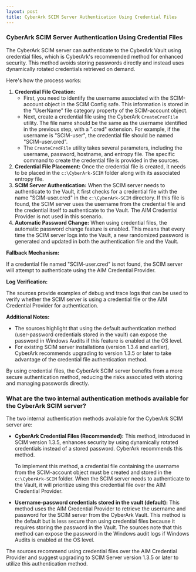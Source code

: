 ```yaml
---
layout: post
title: CyberArk SCIM Server Authentication Using Credential Files
---
```


### CyberArk SCIM Server Authentication Using Credential Files

The CyberArk SCIM server can authenticate to the CyberArk Vault using credential files, which is CyberArk's recommended method for enhanced security. This method avoids storing passwords directly and instead uses dynamically rotated credentials retrieved on demand.

Here's how the process works:

1. **Credential File Creation:**
   *   First, you need to identify the username associated with the SCIM-account object in the SCIM Config safe. This information is stored in the "UserName" file category property of the SCIM-account object.
   *   Next, create a credential file using the CyberArk `CreateCredFile` utility. The file name should be the same as the username identified in the previous step, with a ".cred" extension. For example, if the username is "SCIM-user", the credential file should be named "SCIM-user.cred".
   *   The `CreateCredFile` utility takes several parameters, including the username, password, hostname, and entropy file. The specific command to create the credential file is provided in the sources.
2. **Credential File Placement:** Once the credential file is created, it needs to be placed in the `c:\CyberArk-SCIM` folder along with its associated entropy file.
3. **SCIM Server Authentication:** When the SCIM server needs to authenticate to the Vault, it first checks for a credential file with the name "SCIM-user.cred" in the `c:\CyberArk-SCIM` directory. If this file is found, the SCIM server uses the username from the credential file and the credential itself to authenticate to the Vault. The AIM Credential Provider is not used in this scenario.
4. **Automatic Password Change:** When using credential files, the automatic password change feature is enabled. This means that every time the SCIM server logs into the Vault, a new randomized password is generated and updated in both the authentication file and the Vault.

**Fallback Mechanism:**

If a credential file named "SCIM-user.cred" is not found, the SCIM server will attempt to authenticate using the AIM Credential Provider.

**Log Verification:**

The sources provide examples of debug and trace logs that can be used to verify whether the SCIM server is using a credential file or the AIM Credential Provider for authentication.

**Additional Notes:**

*   The sources highlight that using the default authentication method (user-password credentials stored in the vault) can expose the password in Windows Audits if this feature is enabled at the OS level.
*   For existing SCIM server installations (version 1.3.4 and earlier), CyberArk recommends upgrading to version 1.3.5 or later to take advantage of the credential file authentication method.

By using credential files, the CyberArk SCIM server benefits from a more secure authentication method, reducing the risks associated with storing and managing passwords directly.


### What are the two internal authentication methods available for the CyberArk SCIM server?

The two internal authentication methods available for the CyberArk SCIM server are:

*   **CyberArk Credential Files (Recommended):** This method, introduced in SCIM version 1.3.5, enhances security by using dynamically rotated credentials instead of a stored password. CyberArk recommends this method.

    To implement this method, a credential file containing the username from the SCIM-account object must be created and stored in the `c:\CyberArk-SCIM` folder. When the SCIM server needs to authenticate to the Vault, it will prioritize using this credential file over the AIM Credential Provider.
*   **Username-password credentials stored in the vault (default):** This method uses the AIM Credential Provider to retrieve the username and password for the SCIM server from the CyberArk Vault. This method is the default but is less secure than using credential files because it requires storing the password in the Vault. The sources note that this method can expose the password in the Windows audit logs if Windows Audits is enabled at the OS level.

The sources recommend using credential files over the AIM Credential Provider and suggest upgrading to SCIM Server version 1.3.5 or later to utilize this authentication method. 
